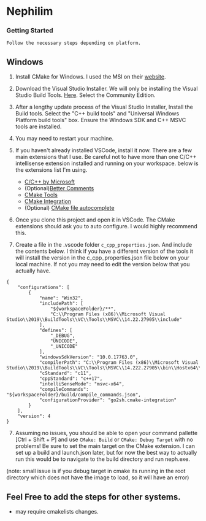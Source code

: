 # Nephilim


### Getting Started
    Follow the necessary steps depending on platform.

## Windows

1. Install CMake for Windows. I used the MSI on their [website](https://cmake.org/download/).

2. Download the Visual Studio Installer. We will only be installing the Visual Studio Build Tools. [Here](https://visualstudio.microsoft.com/downloads/). Select the Community Edition.

3. After a lengthy update process of the Visual Studio Installer, Install the Build tools. Select the "C++ build tools" and "Universal Windows Platform build tools" box. Ensure the Windows SDK and C++ MSVC tools are installed.

4. You may need to restart your machine.

5. If you haven't already installed VSCode, install it now. There are a few main extensions that I use. Be careful not to have more than one C/C++ intellisense extension installed and running on your workspace. below is the extensions list I'm using.
    - [C/C++ by Microsoft](https://marketplace.visualstudio.com/items?itemName=ms-vscode.cpptools)
    - (Optional)[Better Comments](https://marketplace.visualstudio.com/items?itemName=aaron-bond.better-comments)
    - [CMake Tools](https://marketplace.visualstudio.com/items?itemName=vector-of-bool.cmake-tools)
    - [CMake Integration](https://marketplace.visualstudio.com/items?itemName=go2sh.cmake-integration-vscode)
    - (Optional) [CMake file autocomplete](https://marketplace.visualstudio.com/items?itemName=twxs.cmake)

6. Once you clone this project and open it in VSCode. The CMake extensions should ask you to auto configure. I would highly recommend this.

7. Create a file in the .vscode folder `c_cpp_properties.json`. And include the contents below. I think if you have a different version of the tools it will install the version in the c_cpp_properties.json file below on your local machine. If not you may need to edit the version below that you actually have.

```
{
    "configurations": [
        {
            "name": "Win32",
            "includePath": [
                "${workspaceFolder}/**",
                "C:\\Program Files (x86)\\Microsoft Visual Studio\\2019\\BuildTools\\VC\\Tools\\MSVC\\14.22.27905\\include"
            ],
            "defines": [
                "_DEBUG",
                "UNICODE",
                "_UNICODE"
            ],
            "windowsSdkVersion": "10.0.17763.0",
            "compilerPath": "C:\\Program Files (x86)\\Microsoft Visual Studio\\2019\\BuildTools\\VC\\Tools\\MSVC\\14.222.27905\\bin\\Hostx64\\x64\\cl.exe",
            "cStandard": "c11",
            "cppStandard": "c++17",
            "intelliSenseMode": "msvc-x64",
            "compileCommands": "${workspaceFolder}/build/compile_commands.json",
            "configurationProvider": "go2sh.cmake-integration"
        }
    ],
    "version": 4
}
```

7. Assuming no issues, you should be able to open your command pallette [Ctrl + Shift + P] and use `CMake: Build` or `CMake: Debug Target` with no problems! Be sure to set the main target on the CMake extension. I can set up a build and launch.json later, but for now the best way to actually run this would be to navigate to the build directory and run neph.exe.

(note: small issue is if you debug target in cmake its running in the root directory which does not have the image to load, so it will have an error)

## Feel Free to add the steps for other systems.
- may require cmakelists changes.
